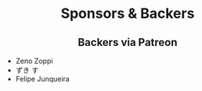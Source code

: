 <h1 align="center">Sponsors &amp; Backers</h1>

<h2 align="center">Backers via Patreon</h2>

- Zeno Zoppi
- ずき す
- Felipe Junqueira
